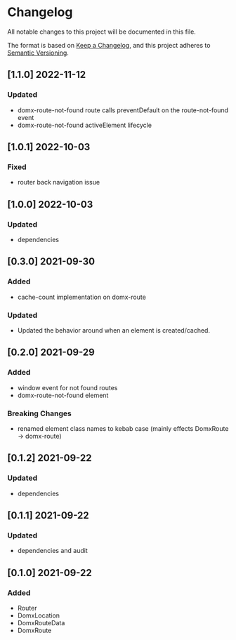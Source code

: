 # Changelog
All notable changes to this project will be documented in this file.

The format is based on [Keep a Changelog](https://keepachangelog.com/en/1.0.0/),
and this project adheres to [Semantic Versioning](https://semver.org/spec/v2.0.0.html).


## [1.1.0] 2022-11-12
### Updated
- domx-route-not-found route calls preventDefault on the route-not-found event
- domx-route-not-found activeElement lifecycle

## [1.0.1] 2022-10-03
### Fixed
- router back navigation issue

## [1.0.0] 2022-10-03
### Updated
- dependencies

## [0.3.0] 2021-09-30
### Added
- cache-count implementation on domx-route
### Updated
- Updated the behavior around when an element is created/cached.

## [0.2.0] 2021-09-29
### Added
- window event for not found routes
- domx-route-not-found element

### Breaking Changes
- renamed element class names to kebab case (mainly effects DomxRoute -> domx-route)


## [0.1.2] 2021-09-22
### Updated
- dependencies

## [0.1.1] 2021-09-22
### Updated
- dependencies and audit

## [0.1.0] 2021-09-22
### Added
- Router
- DomxLocation
- DomxRouteData
- DomxRoute
